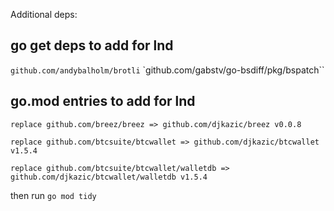 Additional deps:

## go get deps to add for lnd
`github.com/andybalholm/brotli`
`github.com/gabstv/go-bsdiff/pkg/bspatch``

## go.mod entries to add for lnd
```
replace github.com/breez/breez => github.com/djkazic/breez v0.0.8

replace github.com/btcsuite/btcwallet => github.com/djkazic/btcwallet v1.5.4

replace github.com/btcsuite/btcwallet/walletdb => github.com/djkazic/btcwallet/walletdb v1.5.4
```

then run `go mod tidy`

